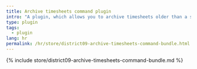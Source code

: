 ```yaml
---
title: Archive timesheets command plugin
intro: "A plugin, which allows you to archive timesheets older than a specified timeframe, using a command."
type: plugin
tags:
  - plugin
lang: hr
permalink: /hr/store/district09-archive-timesheets-command-bundle.html
---
```


{% include store/district09-archive-timesheets-command-bundle.md %}
